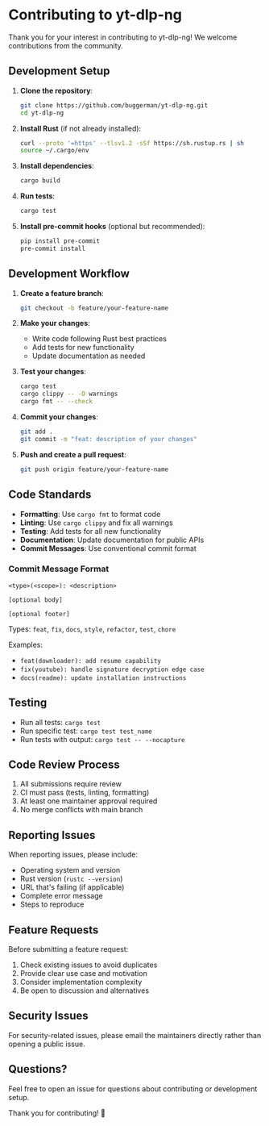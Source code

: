 # Contributing to yt-dlp-ng

Thank you for your interest in contributing to yt-dlp-ng! We welcome contributions from the community.

## Development Setup

1. **Clone the repository**:
   ```bash
   git clone https://github.com/buggerman/yt-dlp-ng.git
   cd yt-dlp-ng
   ```

2. **Install Rust** (if not already installed):
   ```bash
   curl --proto '=https' --tlsv1.2 -sSf https://sh.rustup.rs | sh
   source ~/.cargo/env
   ```

3. **Install dependencies**:
   ```bash
   cargo build
   ```

4. **Run tests**:
   ```bash
   cargo test
   ```

5. **Install pre-commit hooks** (optional but recommended):
   ```bash
   pip install pre-commit
   pre-commit install
   ```

## Development Workflow

1. **Create a feature branch**:
   ```bash
   git checkout -b feature/your-feature-name
   ```

2. **Make your changes**:
   - Write code following Rust best practices
   - Add tests for new functionality
   - Update documentation as needed

3. **Test your changes**:
   ```bash
   cargo test
   cargo clippy -- -D warnings
   cargo fmt -- --check
   ```

4. **Commit your changes**:
   ```bash
   git add .
   git commit -m "feat: description of your changes"
   ```

5. **Push and create a pull request**:
   ```bash
   git push origin feature/your-feature-name
   ```

## Code Standards

- **Formatting**: Use `cargo fmt` to format code
- **Linting**: Use `cargo clippy` and fix all warnings
- **Testing**: Add tests for all new functionality
- **Documentation**: Update documentation for public APIs
- **Commit Messages**: Use conventional commit format

### Commit Message Format

```
<type>(<scope>): <description>

[optional body]

[optional footer]
```

Types: `feat`, `fix`, `docs`, `style`, `refactor`, `test`, `chore`

Examples:
- `feat(downloader): add resume capability`
- `fix(youtube): handle signature decryption edge case`
- `docs(readme): update installation instructions`

## Testing

- Run all tests: `cargo test`
- Run specific test: `cargo test test_name`
- Run tests with output: `cargo test -- --nocapture`

## Code Review Process

1. All submissions require review
2. CI must pass (tests, linting, formatting)
3. At least one maintainer approval required
4. No merge conflicts with main branch

## Reporting Issues

When reporting issues, please include:

- Operating system and version
- Rust version (`rustc --version`)
- URL that's failing (if applicable)
- Complete error message
- Steps to reproduce

## Feature Requests

Before submitting a feature request:

1. Check existing issues to avoid duplicates
2. Provide clear use case and motivation
3. Consider implementation complexity
4. Be open to discussion and alternatives

## Security Issues

For security-related issues, please email the maintainers directly rather than opening a public issue.

## Questions?

Feel free to open an issue for questions about contributing or development setup.

Thank you for contributing! 🦀